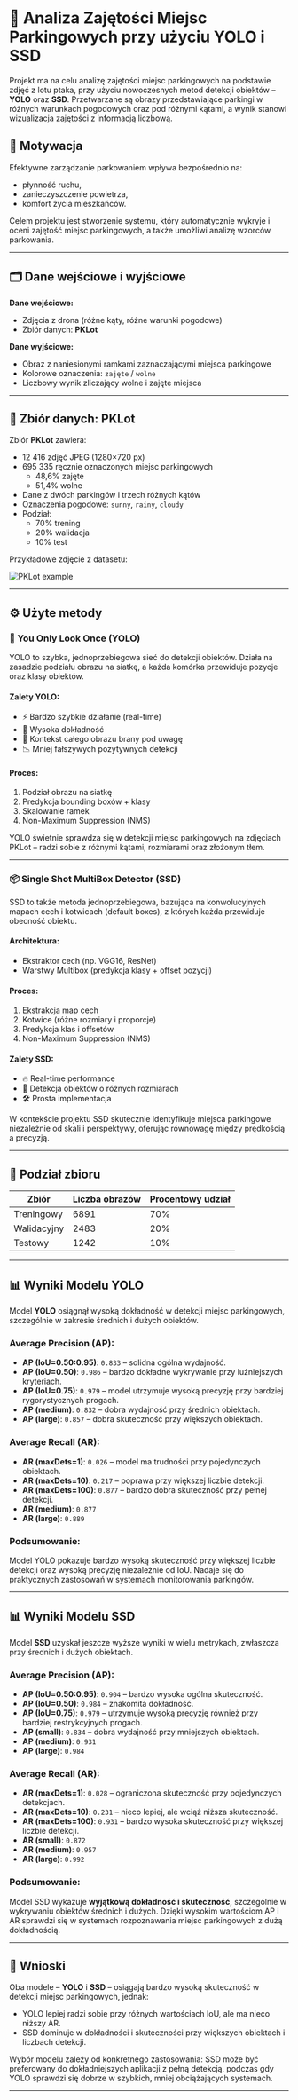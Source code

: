 # 🚗 Analiza Zajętości Miejsc Parkingowych przy użyciu YOLO i SSD

Projekt ma na celu analizę zajętości miejsc parkingowych na podstawie zdjęć z lotu ptaka, przy użyciu nowoczesnych metod detekcji obiektów – **YOLO** oraz **SSD**. Przetwarzane są obrazy przedstawiające parkingi w różnych warunkach pogodowych oraz pod różnymi kątami, a wynik stanowi wizualizacja zajętości z informacją liczbową.

## 📌 Motywacja

Efektywne zarządzanie parkowaniem wpływa bezpośrednio na:
- płynność ruchu,
- zanieczyszczenie powietrza,
- komfort życia mieszkańców.

Celem projektu jest stworzenie systemu, który automatycznie wykryje i oceni zajętość miejsc parkingowych, a także umożliwi analizę wzorców parkowania.

---

## 🗂️ Dane wejściowe i wyjściowe

**Dane wejściowe:**
- Zdjęcia z drona (różne kąty, różne warunki pogodowe)
- Zbiór danych: **PKLot**

**Dane wyjściowe:**
- Obraz z naniesionymi ramkami zaznaczającymi miejsca parkingowe
- Kolorowe oznaczenia: `zajęte` / `wolne`
- Liczbowy wynik zliczający wolne i zajęte miejsca

---

## 🧾 Zbiór danych: PKLot

Zbiór **PKLot** zawiera:

- 12 416 zdjęć JPEG (1280×720 px)
- 695 335 ręcznie oznaczonych miejsc parkingowych
  - 48,6% zajęte
  - 51,4% wolne
- Dane z dwóch parkingów i trzech różnych kątów
- Oznaczenia pogodowe: `sunny`, `rainy`, `cloudy`
- Podział:
  - 70% trening
  - 20% walidacja
  - 10% test

Przykładowe zdjęcie z datasetu:

![PKLot example](original.jpg)

---

## ⚙️ Użyte metody

### 🧠 You Only Look Once (YOLO)

YOLO to szybka, jednoprzebiegowa sieć do detekcji obiektów. Działa na zasadzie podziału obrazu na siatkę, a każda komórka przewiduje pozycje oraz klasy obiektów.

#### Zalety YOLO:
- ⚡ Bardzo szybkie działanie (real-time)
- 🎯 Wysoka dokładność
- 🔄 Kontekst całego obrazu brany pod uwagę
- 📉 Mniej fałszywych pozytywnych detekcji

#### Proces:
1. Podział obrazu na siatkę
2. Predykcja bounding boxów + klasy
3. Skalowanie ramek
4. Non-Maximum Suppression (NMS)

YOLO świetnie sprawdza się w detekcji miejsc parkingowych na zdjęciach PKLot – radzi sobie z różnymi kątami, rozmiarami oraz złożonym tłem.

---

### 📦 Single Shot MultiBox Detector (SSD)

SSD to także metoda jednoprzebiegowa, bazująca na konwolucyjnych mapach cech i kotwicach (default boxes), z których każda przewiduje obecność obiektu.

#### Architektura:
- Ekstraktor cech (np. VGG16, ResNet)
- Warstwy Multibox (predykcja klasy + offset pozycji)

#### Proces:
1. Ekstrakcja map cech
2. Kotwice (różne rozmiary i proporcje)
3. Predykcja klas i offsetów
4. Non-Maximum Suppression (NMS)

#### Zalety SSD:
- 🔥 Real-time performance
- 🧩 Detekcja obiektów o różnych rozmiarach
- 🛠️ Prosta implementacja

W kontekście projektu SSD skutecznie identyfikuje miejsca parkingowe niezależnie od skali i perspektywy, oferując równowagę między prędkością a precyzją.

---

## 🧪 Podział zbioru

| Zbiór        | Liczba obrazów | Procentowy udział |
|--------------|----------------|--------------------|
| Treningowy   | 6891           | 70%                |
| Walidacyjny  | 2483           | 20%                |
| Testowy      | 1242           | 10%                |

---

## 📊 Wyniki Modelu YOLO

Model **YOLO** osiągnął wysoką dokładność w detekcji miejsc parkingowych, szczególnie w zakresie średnich i dużych obiektów.

### Average Precision (AP):
- **AP (IoU=0.50:0.95)**: `0.833` – solidna ogólna wydajność.
- **AP (IoU=0.50)**: `0.986` – bardzo dokładne wykrywanie przy luźniejszych kryteriach.
- **AP (IoU=0.75)**: `0.979` – model utrzymuje wysoką precyzję przy bardziej rygorystycznych progach.
- **AP (medium)**: `0.832` – dobra wydajność przy średnich obiektach.
- **AP (large)**: `0.857` – dobra skuteczność przy większych obiektach.

### Average Recall (AR):
- **AR (maxDets=1)**: `0.026` – model ma trudności przy pojedynczych obiektach.
- **AR (maxDets=10)**: `0.217` – poprawa przy większej liczbie detekcji.
- **AR (maxDets=100)**: `0.877` – bardzo dobra skuteczność przy pełnej detekcji.
- **AR (medium)**: `0.877`
- **AR (large)**: `0.889`

### Podsumowanie:
Model YOLO pokazuje bardzo wysoką skuteczność przy większej liczbie detekcji oraz wysoką precyzję niezależnie od IoU. Nadaje się do praktycznych zastosowań w systemach monitorowania parkingów.

---

## 📊 Wyniki Modelu SSD

Model **SSD** uzyskał jeszcze wyższe wyniki w wielu metrykach, zwłaszcza przy średnich i dużych obiektach.

### Average Precision (AP):
- **AP (IoU=0.50:0.95)**: `0.904` – bardzo wysoka ogólna skuteczność.
- **AP (IoU=0.50)**: `0.984` – znakomita dokładność.
- **AP (IoU=0.75)**: `0.979` – utrzymuje wysoką precyzję również przy bardziej restrykcyjnych progach.
- **AP (small)**: `0.834` – dobra wydajność przy mniejszych obiektach.
- **AP (medium)**: `0.931`
- **AP (large)**: `0.984`

### Average Recall (AR):
- **AR (maxDets=1)**: `0.028` – ograniczona skuteczność przy pojedynczych detekcjach.
- **AR (maxDets=10)**: `0.231` – nieco lepiej, ale wciąż niższa skuteczność.
- **AR (maxDets=100)**: `0.931` – bardzo wysoka skuteczność przy większej liczbie detekcji.
- **AR (small)**: `0.872`
- **AR (medium)**: `0.957`
- **AR (large)**: `0.992`

### Podsumowanie:
Model SSD wykazuje **wyjątkową dokładność i skuteczność**, szczególnie w wykrywaniu obiektów średnich i dużych. Dzięki wysokim wartościom AP i AR sprawdzi się w systemach rozpoznawania miejsc parkingowych z dużą dokładnością.

---

## 🏁 Wnioski

Oba modele – **YOLO** i **SSD** – osiągają bardzo wysoką skuteczność w detekcji miejsc parkingowych, jednak:
- YOLO lepiej radzi sobie przy różnych wartościach IoU, ale ma nieco niższy AR.
- SSD dominuje w dokładności i skuteczności przy większych obiektach i liczbach detekcji.

Wybór modelu zależy od konkretnego zastosowania: SSD może być preferowany do dokładniejszych aplikacji z pełną detekcją, podczas gdy YOLO sprawdzi się dobrze w szybkich, mniej obciążających systemach.

---

